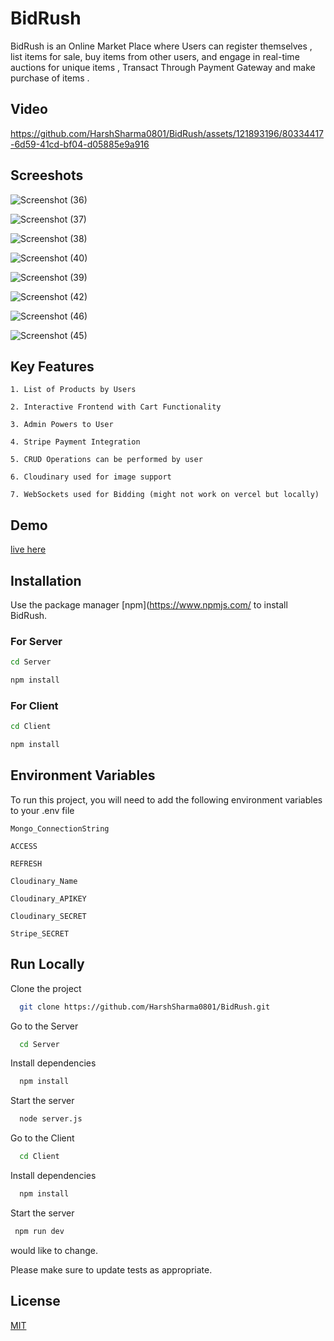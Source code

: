 # BidRush

BidRush is an Online Market Place where Users can register themselves ,  list items for sale, buy items from other users, and engage in real-time auctions for unique items , Transact Through Payment Gateway and make purchase of items .

## Video


https://github.com/HarshSharma0801/BidRush/assets/121893196/80334417-6d59-41cd-bf04-d05885e9a916



## Screeshots

![Screenshot (36)](https://github.com/HarshSharma0801/BidRush/assets/121893196/2865d7ae-ec44-4021-85fa-0f16efef3000)

![Screenshot (37)](https://github.com/HarshSharma0801/BidRush/assets/121893196/f90bf45b-d2d3-4e18-a67b-e7151573567b)

![Screenshot (38)](https://github.com/HarshSharma0801/BidRush/assets/121893196/97016f3a-38c9-4a5b-b2a1-205b46230fa3)

![Screenshot (40)](https://github.com/HarshSharma0801/BidRush/assets/121893196/91e8b0ad-84e8-464d-99c9-c59fda72156f)

![Screenshot (39)](https://github.com/HarshSharma0801/BidRush/assets/121893196/dcbf5525-feda-4504-a5e6-537bcfd97a5b)

![Screenshot (42)](https://github.com/HarshSharma0801/BidRush/assets/121893196/5459e49a-d56b-4e75-9c23-73ba5321164f)

![Screenshot (46)](https://github.com/HarshSharma0801/BidRush/assets/121893196/c6052d43-1d64-4c7b-a9f0-791a2bce9605)

![Screenshot (45)](https://github.com/HarshSharma0801/BidRush/assets/121893196/e46bfedc-e836-4c24-9790-d432e7f342c6)





## Key Features 

`1. List of Products by Users `

`2. Interactive Frontend with Cart Functionality`

`3. Admin Powers to User`

`4. Stripe Payment Integration`

`5. CRUD Operations can be performed by user`

`6. Cloudinary used for image support`

`7. WebSockets used for Bidding (might not work on vercel but locally) `

## Demo

[live here](https://bid-rush-market.vercel.app/)

## Installation

Use the package manager [npm](https://www.npmjs.com/ to install BidRush.
### For Server
```bash
cd Server
```
```bash
npm install
```


### For Client
```bash
cd Client
```
```bash
npm install
```



## Environment Variables

To run this project, you will need to add the following environment variables to your .env file

`Mongo_ConnectionString`

`ACCESS`

`REFRESH`

`Cloudinary_Name`

`Cloudinary_APIKEY`

`Cloudinary_SECRET`

`Stripe_SECRET`
## Run Locally

Clone the project

```bash
  git clone https://github.com/HarshSharma0801/BidRush.git
```
Go to the Server

```bash
  cd Server
```

Install dependencies

```bash
  npm install
```

Start the server

```bash
  node server.js
```

Go to the Client

```bash
  cd Client
```

Install dependencies

```bash
  npm install
```

Start the server

```bash
 npm run dev
```

would like to change.

Please make sure to update tests as appropriate.

## License

[MIT](https://choosealicense.com/licenses/mit/)








